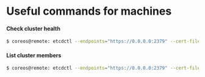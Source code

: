 # Useful commands for machines

#### Check cluster health
```bash
$ coreos@remote: etcdctl --endpoints="https://0.0.0.0:2379" --cert-file=/home/core/coreos.pem --key-file=/home/core/coreos-key.pem --ca-file=/home/core/ca.pem cluster-health
```


#### List cluster members
```bash
$ coreos@remote: etcdctl --endpoints="https://0.0.0.0:2379" --cert-file=/home/core/coreos.pem --key-file=/home/core/coreos-key.pem --ca-file=/home/core/ca.pem member list
```
